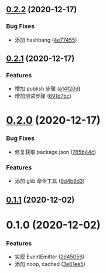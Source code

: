 ## [0.2.2](https://github.com/cwxyz007/glib/compare/v0.2.1...v0.2.2) (2020-12-17)


### Bug Fixes

* 添加 hashbang ([4e77455](https://github.com/cwxyz007/glib/commit/4e7745554b1065b28f8dba35f551eb189566e792))



## [0.2.1](https://github.com/cwxyz007/glib/compare/v0.2.0...v0.2.1) (2020-12-17)


### Features

* 增加 publish 步骤 ([a14f20d](https://github.com/cwxyz007/glib/commit/a14f20dba78c8cb28a1e26d3a723deb613c4954c))
* 增加测试步骤 ([691d7bc](https://github.com/cwxyz007/glib/commit/691d7bc8c3d0857ddf6e58ca1657803e34684e6f))



# [0.2.0](https://github.com/cwxyz007/glib/compare/v0.1.1...v0.2.0) (2020-12-17)


### Bug Fixes

* 修复获取 package.json ([785b44c](https://github.com/cwxyz007/glib/commit/785b44c6cbb69e2a8b9073a10b2c171fc85e1a48))


### Features

* 添加 glib 命令工具 ([9d4b9d3](https://github.com/cwxyz007/glib/commit/9d4b9d34025277ddd9f81e409277d72228ea4bca))



## [0.1.1](https://github.com/cwxyz007/glib/compare/v0.1.0...v0.1.1) (2020-12-02)



# 0.1.0 (2020-12-02)


### Features

* 实现 EventEmitter ([2d45056](https://github.com/cwxyz007/glib/commit/2d45056c704784c462133fdc5a1b3a6d7810ca6b))
* 添加 noop, cached ([3e61ee5](https://github.com/cwxyz007/glib/commit/3e61ee584b77d576586808950bb55eff89f0153a))



